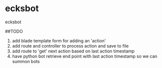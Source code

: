 # ecksbot
ecksbot

##TODO
1. add blade template form for adding an 'action'
2. add route and controller to process action and save to file
3. add route to 'get' next action based on last action timestamp
4. have python bot retrieve end point with last action timestamp so we can summon bots
